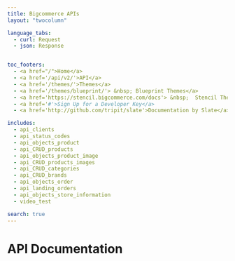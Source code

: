 ```yaml
---
title: Bigcommerce APIs
layout: "twocolumn"

language_tabs:
  - curl: Request 
  - json: Response 


toc_footers:
  - <a href="/">Home</a>
  - <a href='/api/v2/'>API</a>
  - <a href='/themes/'>Themes</a>
  - <a href='/themes/blueprint/'> &nbsp; Blueprint Themes</a>
  - <a href='https://stencil.bigcommerce.com/docs'> &nbsp;  Stencil Themes</a>
  - <a href='#'>Sign Up for a Developer Key</a>
  - <a href='http://github.com/tripit/slate'>Documentation by Slate</a>

includes:
  - api_clients
  - api_status_codes
  - api_objects_product
  - api_CRUD_products
  - api_objects_product_image
  - api_CRUD_products_images
  - api_CRUD_categories
  - api_CRUD_brands
  - api_objects_order
  - api_landing_orders
  - api_objects_store_information
  - video_test

search: true
---
```


# API Documentation
